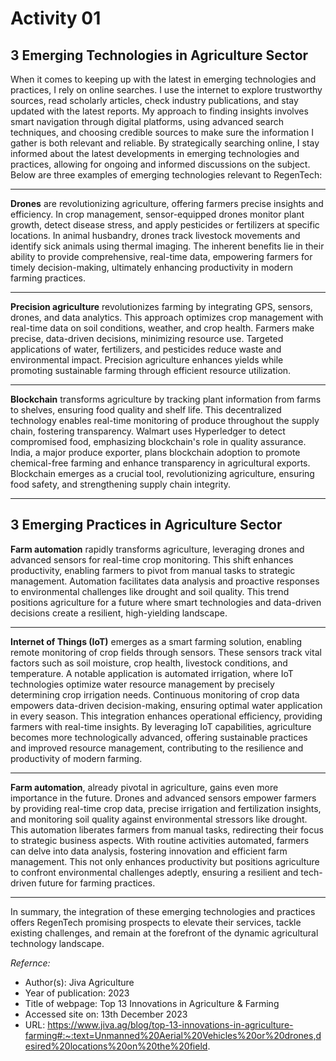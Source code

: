 # Activity 01

## 3 Emerging Technologies in Agriculture Sector

When it comes to keeping up with the latest in emerging technologies and practices, I rely on online searches. I use the internet to explore trustworthy sources, read scholarly articles, check industry publications, and stay updated with the latest reports. My approach to finding insights involves smart navigation through digital platforms, using advanced search techniques, and choosing credible sources to make sure the information I gather is both relevant and reliable. By strategically searching online, I stay informed about the latest developments in emerging technologies and practices, allowing for ongoing and informed discussions on the subject. Below are three examples of emerging technologies relevant to RegenTech:
___

**Drones** are revolutionizing agriculture, offering farmers precise insights and efficiency. In crop management, sensor-equipped drones monitor plant growth, detect disease stress, and apply pesticides or fertilizers at specific locations. In animal husbandry, drones track livestock movements and identify sick animals using thermal imaging. The inherent benefits lie in their ability to provide comprehensive, real-time data, empowering farmers for timely decision-making, ultimately enhancing productivity in modern farming practices.
___

**Precision agriculture** revolutionizes farming by integrating GPS, sensors, drones, and data analytics. This approach optimizes crop management with real-time data on soil conditions, weather, and crop health. Farmers make precise, data-driven decisions, minimizing resource use. Targeted applications of water, fertilizers, and pesticides reduce waste and environmental impact. Precision agriculture enhances yields while promoting sustainable farming through efficient resource utilization.
___

**Blockchain** transforms agriculture by tracking plant information from farms to shelves, ensuring food quality and shelf life. This decentralized technology enables real-time monitoring of produce throughout the supply chain, fostering transparency. Walmart uses Hyperledger to detect compromised food, emphasizing blockchain's role in quality assurance. India, a major produce exporter, plans blockchain adoption to promote chemical-free farming and enhance transparency in agricultural exports. Blockchain emerges as a crucial tool, revolutionizing agriculture, ensuring food safety, and strengthening supply chain integrity.
___

## 3 Emerging Practices in Agriculture Sector

**Farm automation** rapidly transforms agriculture, leveraging drones and advanced sensors for real-time crop monitoring. This shift enhances productivity, enabling farmers to pivot from manual tasks to strategic management. Automation facilitates data analysis and proactive responses to environmental challenges like drought and soil quality. This trend positions agriculture for a future where smart technologies and data-driven decisions create a resilient, high-yielding landscape.
___

**Internet of Things (IoT)** emerges as a smart farming solution, enabling remote monitoring of crop fields through sensors. These sensors track vital factors such as soil moisture, crop health, livestock conditions, and temperature. A notable application is automated irrigation, where IoT technologies optimize water resource management by precisely determining crop irrigation needs. Continuous monitoring of crop data empowers data-driven decision-making, ensuring optimal water application in every season. This integration enhances operational efficiency, providing farmers with real-time insights. By leveraging IoT capabilities, agriculture becomes more technologically advanced, offering sustainable practices and improved resource management, contributing to the resilience and productivity of modern farming.
___

**Farm automation**, already pivotal in agriculture, gains even more importance in the future. Drones and advanced sensors empower farmers by providing real-time crop data, precise irrigation and fertilization insights, and monitoring soil quality against environmental stressors like drought. This automation liberates farmers from manual tasks, redirecting their focus to strategic business aspects. With routine activities automated, farmers can delve into data analysis, fostering innovation and efficient farm management. This not only enhances productivity but positions agriculture to confront environmental challenges adeptly, ensuring a resilient and tech-driven future for farming practices.
____

In summary, the integration of these emerging technologies and practices offers RegenTech promising prospects to elevate their services, tackle existing challenges, and remain at the forefront of the dynamic agricultural technology landscape.

*Refernce:*
+ Author(s): Jiva Agriculture
+ Year of publication: 2023
+ Title of webpage: Top 13 Innovations in Agriculture & Farming
+ Accessed site on: 13th December 2023
+ URL: https://www.jiva.ag/blog/top-13-innovations-in-agriculture-farming#:~:text=Unmanned%20Aerial%20Vehicles%20or%20drones,desired%20locations%20on%20the%20field.
